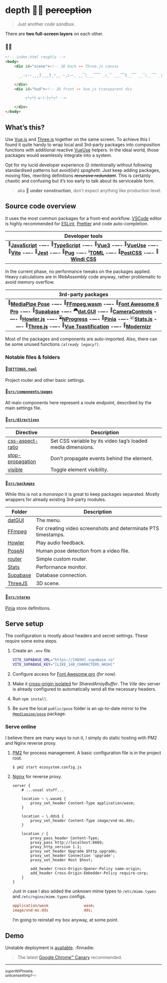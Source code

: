 # depth 🧘‍♀️ ~~perception~~

> Just another _code sandbox_.

There are **two full-screen layers** on each other.

### :milky_way::running:

```html
<!-- index.html roughly -->
<body>
    <div id="scene"><!-- 3D back -- Three.js canvas

      __̴ı̴̴̡̡̡ ̡͌l̡̡̡ ̡͌l̡*̡̡ ̴̡ı̴̴̡ ̡̡͡|̲̲̲͡͡͡ ̲▫̲͡ ̲̲̲͡͡π̲̲͡͡ ̲̲͡▫̲̲͡͡ ̲|̡̡̡ ̡ ̴̡ı̴̡̡ ̡͌l̡̡̡̡.___ -->

    </div>
    <div id="hud"><!-- 2D front -- Vue.js transparent div

         ┬┴┬┴┤･ω･)ﾉ├┬┴┬┴ -->

    </div>
</body>
```

## What’s this?

Use [Vue.js](https://github.com/vuejs/vue-next#readme) and [Three.js](https://github.com/mrdoob/three.js#readme) together on the same screen. To achieve this I found it quite handy to wrap local and 3rd-party packages into composition functions with additional reactive [VueUse](https://github.com/vueuse/vueuse#readme) helpers. In the ideal world, those packages would seamlessly integrate into a system.

Opt for my lucid developer experience :pensive: intentionally without following standardised patterns but avoid(ish) _spaghetti_. Just keep adding packages, moving files, rewriting definitions _~~recursive redundant~~_. This is certainly chaotic and confusing but it’s too early to talk about its serviceable form.

> aka :construction: **under construction**, don’t expect anything like  production level.

## Source code overview

It uses the most common packages for a front-end workflow. [VSCode](https://twitter.com/CODE) editor is highly recommended for [ESLint](https://eslint.org/blog/2019/01/future-typescript-eslint), [Prettier](https://prettier.io/playground/) and code auto-completion.

| Developer tools |
| :-: |
| **<sup>:dolphin:</sup>[JavaScript](https://2ality.com/) -—- <sup>:whale2:</sup>[TypeScript](https://www.typescriptlang.org/docs/handbook/utility-types.html) -—- <sup>:nut_and_bolt:</sup>[Vue3](https://v3.vuejs.org/guide/composition-api-introduction.html) -—- <sup>:sparkler:</sup>[VueUse](https://vueuse.org/shared/reactify/) -—- <sup>:satellite:</sup>[Vite](https://vitejs.dev/guide/features.html) -—- <sup>:japanese_goblin:</sup>[Jest](https://jestjs.io/) -—- <sup>:poodle:</sup>[Pug](https://www.npmjs.com/package/vite-plugin-pug) -—- <sup>:information_source:</sup>[TOML](https://taplo.tamasfe.dev/configuration/#writing-schemas) -—- <sup>[:confetti_ball:</sup>PostCSS](https://preset-env.cssdb.org/playground) -—- <sup>:art:</sup>[Windi CSS](https://windicss.org/features/)** |

In the current phase, no performance tweaks on the packages applied. Heavy calculations are in _WebAssembly_ code anyway, rather problematic to avoid memory overflow.

| 3rd-party packages |
| :-: |
| **<sup>:dancer:</sup>[MediaPipe Pose](https://google.github.io/mediapipe/solutions/pose.html#pose-landmark-model-blazepose-ghum-3d) -—- <sup>:vhs:</sup>[FFmpeg.wasm](https://github.com/ffmpegwasm/ffmpeg.wasm-core#configuration) -—- <sup>:symbols:</sup>[Font Awesome 6 Pro](https://fontawesome.com/v6.0/icons) -—- <sup>:minidisc:</sup>[Supabase](https://supabase.io/docs/guides/database/introduction) -—- <sup>:video_game:</sup>[dat.GUI](https://github.com/dataarts/dat.gui#readme) -—- <sup>:movie_camera:</sup>[CameraControls](https://github.com/yomotsu/camera-controls#examples) -—- <sup>:musical_score:</sup>[Howler.js](https://github.com/goldfire/howler.js#examples) -—- <sup>:hourglass:</sup>[NProgress](https://ricostacruz.com/nprogress/) -—- <sup>:floppy_disk:</sup>[Pinia](https://pinia.esm.dev/introduction.html#comparison-with-vuex-3-x-4-x) -—- <sup>:chart_with_upwards_trend:</sup>[Stats.js](http://mrdoob.github.io/stats.js/) -—- <sup>:game_die:</sup>[Three.js](https://threejs.org/examples/#webgl_loader_md2) -—- <sup>:speech_balloon:</sup>[Vue Toastification](https://maronato.github.io/vue-toastification/) -—- <sup>:crystal_ball:</sup>[Modernizr](https://modernizr.com/download?setclasses)** |

Most of the packages and components are auto-imported. Also, there can be some unused functions _`(already legacy?)`_.

### Notable files & folders

#### :file_folder:[`SETTINGS.toml`](SETTINGS.toml)

Project router and other basic settings.

#### :file_folder:[`src/components/pages`](src/components/pages)

All main components here represent a route endpoint, described by the main settings file.

#### :file_folder:[`src/directives`](src/directives)

| Directive | Description |
| --------- | ----------- |
| [css-aspect-ratio](src/directives/css-aspect-ratio.ts) | Set CSS variable by its video tag’s loaded media dimensions. |
| [stop-propagation](src/directives/stop-propagation.ts) | Don’t propagate events behind the element. |
| [visible](src/directives/visible.ts) | Toggle element visibility. |

#### :file_folder:[`src/packages`](src/packages)

While this is not a _monorepo_ it is great to keep packages separated. Mostly wrappers for already existing 3rd-party modules.

| Folder | Description |
| ------ | ----------- |
| [datGUI](src/packages/datGUI/index.ts) | The menu. |
| [FFmpeg](src/packages/FFmpeg/index.ts) | For creating video screenshots and determinate PTS timestamps. |
| [Howler](src/packages/Howler/index.ts) | Play audio feedback. |
| [PoseAI](src/packages/PoseAI/index.ts) | Human pose detection from a video file. |
| [router](src/packages/router/index.ts) | Simple custom router. |
| [Stats](src/packages/Stats/index.ts) | Performance monitor. |
| [Supabase](src/packages/Supabase/index.ts) | Database connection. |
| [ThreeJS](src/packages/ThreeJS/index.ts) | 3D scene. |

#### :file_folder:[`src/stores`](src/stores)

[Pinia](https://pinia.esm.dev/) store definitions.


## Serve setup

The configuration is mostly about headers and secret settings. These require some extra steps.

1. Create an `.env` file.

    ```sh
    VITE_SUPABASE_URL="https://[HASH].supabase.co"
    VITE_SUPABASE_KEY="[LIKE_148_CHARACTERS_HASH]"
    ```

2. Configure access for [Font Awesome pro](https://fontawesome.com/v6.0/docs/web/setup/packages#_1-configure-access) _(for now)_.


3. Make it [cross-origin isolated](https://developer.chrome.com/blog/enabling-shared-array-buffer/) for _SharedArrayBuffer_. The _Vite_
dev server is already configured to automatically send all the necessary headers.

4. Run `npm install`.

5. Be sure the local `public/pose` folder is an up-to-date mirror to the [`@mediapipe/pose`](https://www.npmjs.com/package/@mediapipe/pose) package.

### Serve online

I believe there are many ways to run it, I simply do static hosting with PM2 and Nginx reverse proxy.

1. [PM2](https://pm2.keymetrics.io/docs/usage/quick-start/) for process management. A basic configuration file is in the project root.

    ```sh
    $ pm2 start ecosystem.config.js
    ```

2. [Nginx](https://docs.nginx.com/nginx/admin-guide/web-server/reverse-proxy/) for reverse proxy.

    ```nginx
    server {
        # ...usual stuff...

        location ~ \.wasm$ {
            proxy_set_header Content-Type application/wasm;
        }

        location ~ \.dds$ {
            proxy_set_header Content-Type image/vnd-ms.dds;
        }

        location / {
            proxy_pass_header Content-Type;
            proxy_pass http://localhost:6669;
            proxy_http_version 1.1;
            proxy_set_header Upgrade $http_upgrade;
            proxy_set_header Connection 'upgrade';
            proxy_set_header Host $host;

            add_header Cross-Origin-Opener-Policy same-origin;
            add_header Cross-Origin-Embedder-Policy require-corp;
        }
    }
    ```

    Just in case I also added the unknown mime types to `/etc/mime.types` and `/etc/nginx/mime.types` configs.

    ```ini
    application/wasm                wasm;
    image/vnd-ms.dds                dds;
    ```

    I’m going to reinstall my box anyway, at some point.

## Demo

Unstable deployment is [available](https://depth.demo.land/). :finnadie:

> The latest [Google Chrome&trade; Canary](https://www.google.com/intl/en_uk/chrome/canary/) recommended.

---

<sub>_superWIP_!noeta.\
unlicense4tmp?-:sweat_drops:</sub>

